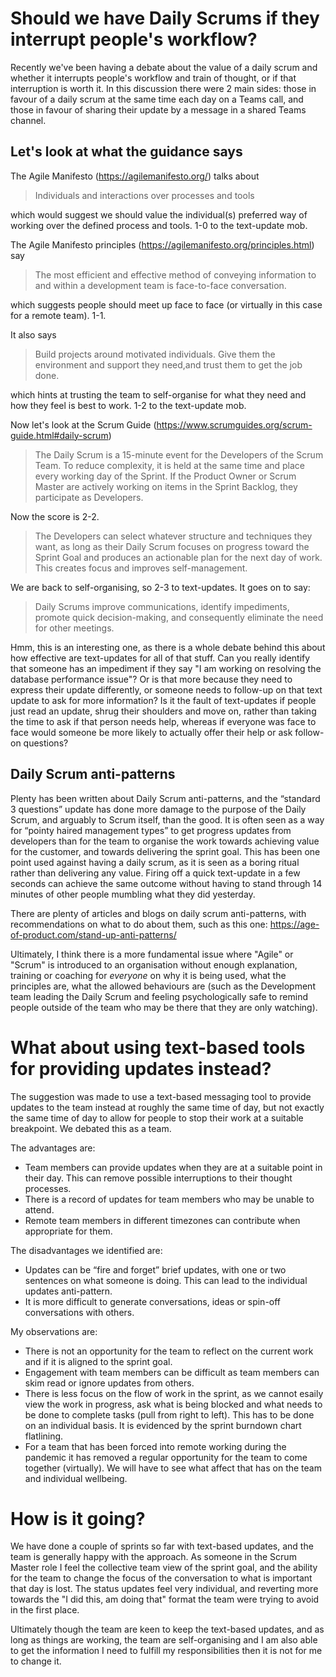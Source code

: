 # Should we have Daily Scrums if they interrupt people's workflow?

Recently we've been having a debate about the value of a daily scrum and whether it interrupts people's workflow and train of thought, or if that interruption is worth it. In this discussion there were 2 main sides: those in favour of a daily scrum at the same time each day on a Teams call, and those in favour of sharing their update by a message in a shared Teams channel.

## Let's look at what the guidance says

The Agile Manifesto (https://agilemanifesto.org/) talks about 

> Individuals and interactions over processes and tools

which would suggest we should value the individual(s) preferred way of working over the defined process and tools. 1-0 to the text-update mob.

The Agile Manifesto principles (https://agilemanifesto.org/principles.html) say 

> The most efficient and effective method of conveying information to and within a development team is face-to-face conversation.

which suggests people should meet up face to face (or virtually in this case for a remote team). 1-1.

It also says 

> Build projects around motivated individuals. Give them the environment and support they need,and trust them to get the job done.

which hints at trusting the team to self-organise for what they need and how they feel is best to work. 1-2 to the text-update mob.

Now let's look at the Scrum Guide (https://www.scrumguides.org/scrum-guide.html#daily-scrum)

> The Daily Scrum is a 15-minute event for the Developers of the Scrum Team. To reduce complexity, it is held at the same time and place every working day of the Sprint. If the Product Owner or Scrum Master are actively working on items in the Sprint Backlog, they participate as Developers.

Now the score is 2-2.

> The Developers can select whatever structure and techniques they want, as long as their Daily Scrum focuses on progress toward the Sprint Goal and produces an actionable plan for the next day of work. This creates focus and improves self-management.

We are back to self-organising, so 2-3 to text-updates. It goes on to say:

> Daily Scrums improve communications, identify impediments, promote quick decision-making, and consequently eliminate the need for other meetings.

Hmm, this is an interesting one, as there is a whole debate behind this about how effective are text-updates for all of that stuff. Can you really identify that someone has an impediment if they say "I am working on resolving the database performance issue"? Or is that more because they need to express their update differently, or someone needs to follow-up on that text update to ask for more information? Is it the fault of text-updates if people just read an update, shrug their shoulders and move on, rather than taking the time to ask if that person needs help, whereas if everyone was face to face would someone be more likely to actually offer their help or ask follow-on questions?

## Daily Scrum anti-patterns

Plenty has been written about Daily Scrum anti-patterns, and the “standard 3 questions” update has done more damage to the purpose of the Daily Scrum, and arguably to Scrum itself, than the good. It is often seen as a way for “pointy haired management types” to get progress updates from developers than for the team to organise the work towards achieving value for the customer, and towards delivering the sprint goal. This has been one point used against having a daily scrum, as it is seen as a boring ritual rather than delivering any value. Firing off a quick text-update in a few seconds can achieve the same outcome without having to stand through 14 minutes of other people mumbling what they did yesterday.

There are plenty of articles and blogs on daily scrum anti-patterns, with recommendations on what to do about them, such as this one: https://age-of-product.com/stand-up-anti-patterns/

Ultimately, I think there is a more fundamental issue where "Agile" or "Scrum" is introduced to an organisation without enough explanation, training or coaching for *everyone* on why it is being used, what the principles are, what the allowed behaviours are (such as the Development team leading the Daily Scrum and feeling psychologically safe to remind people outside of the team who may be there that they are only watching).

# What about using text-based tools for providing updates instead?

The suggestion was made to use a text-based messaging tool to provide updates to the team instead at roughly the same time of day, but not exactly the same time of day to allow for people to stop their work at a suitable breakpoint. We debated this as a team.

The advantages are:

* Team members can provide updates when they are at a suitable point in their day. This can remove possible interruptions to their thought processes.
* There is a record of updates for team members who may be unable to attend.
* Remote team members in different timezones can contribute when appropriate for them.

The disadvantages we identified are:

* Updates can be “fire and forget” brief updates, with one or two sentences on what someone is doing. This can lead to the individual updates anti-pattern. 
* It is more difficult to generate conversations, ideas or spin-off conversations with others.

My observations are:

* There is not an opportunity for the team to reflect on the current work and if it is aligned to the sprint goal.
* Engagement with team members can be difficult as team members can skim read or ignore updates from others.
* There is less focus on the flow of work in the sprint, as we cannot esaily view the work in progress, ask what is being blocked and what needs to be done to complete tasks (pull from right to left). This has to be done on an individual basis. It is evidenced by the sprint burndown chart flatlining.
* For a team that has been forced into remote working during the pandemic it has removed a regular opportunity for the team to come together (virtually). We will have to see what affect that has on the team and individual wellbeing.

# How is it going?

We have done a couple of sprints so far with text-based updates, and the team is generally happy with the approach. As someone in the Scrum Master role I feel the collective team view of the sprint goal, and the ability for the team to change the focus of the conversation to what is important that day is lost. The status updates feel very individual, and reverting more towards the "I did this, am doing that" format the team were trying to avoid in the first place.

Ultimately though the team are keen to keep the text-based updates, and as long as things are working, the team are self-organising and I am also able to get the information I need to fulfill my responsibilities then it is not for me to change it.
